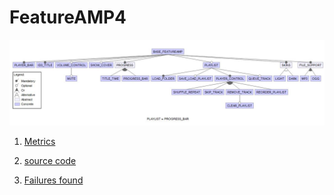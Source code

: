 # FeatureAMP4

![image](https://raw.githubusercontent.com/fischerJF/challenge/master/featureModel/FeatureAMP4.JPG)

1. [Metrics](https://github.com/fischerJF/challenge/blob/master/metrics/FeatureAMP4.csv)
  
2. [source code](https://github.com/fischerJF/challenge/tree/master/workspace_IncLing/FeatureAMP4)

3. [Failures found](https://github.com/fischerJF/challenge/blob/master/failuresFound/FeatureAmp4.csv)
